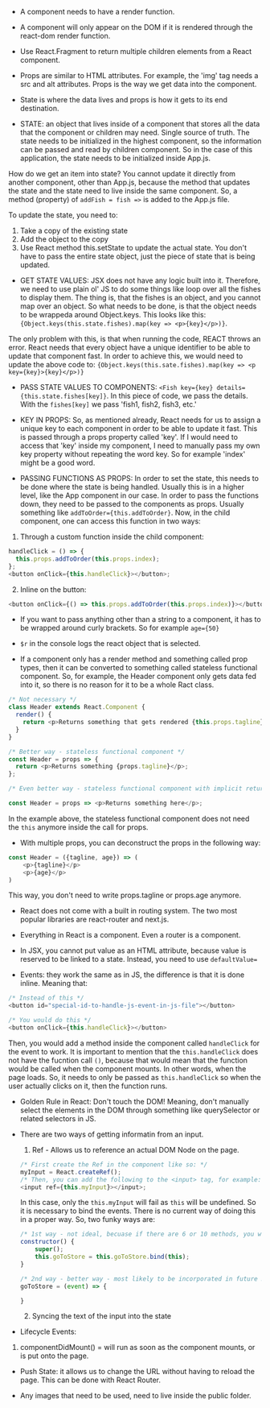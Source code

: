 - A component needs to have a render function.

- A component will only appear on the DOM if it is rendered through the react-dom render function.

- Use React.Fragment to return multiple children elements from a React component.

- Props are similar to HTML attributes. For example, the 'img' tag needs a src and alt attributes.
  Props is the way we get data into the component.

- State is where the data lives and props is how it gets to its end destination.

- STATE: an object that lives inside of a component that stores all the data that the component or children may need. Single source of truth. The state needs to be initialized in the highest component, so the information can be passed and read by children component. So in the case of this application, the state needs to be initialized inside App.js.

How do we get an item into state? You cannot update it directly from another component, other than App.js, because the method that updates the state and the state need to live inside the same component. So, a method (property) of `addFish = fish =>` is added to the App.js file.

To update the state, you need to:

1. Take a copy of the existing state
2. Add the object to the copy
3. Use React method this.setState to update the actual state. You don't have to pass the entire state object, just the piece of state that is being updated.

- GET STATE VALUES: JSX does not have any logic built into it. Therefore, we need to use plain ol' JS to do some things like loop over all the fishes to display them. The thing is, that the fishes is an object, and you cannot map over an object. So what needs to be done, is that the object needs to be wrappeda around Object.keys. This looks like this: `{Object.keys(this.state.fishes).map(key => <p>{key}</p>)}`.

The only problem with this, is that when running the code, REACT throws an error. React needs that every object have a unique identifier to be able to update that component fast. In order to achieve this, we would need to update the above code to: `{Object.keys(this.sate.fishes).map(key => <p key={key}>{key}</p>)}`

- PASS STATE VALUES TO COMPONENTS: `<Fish key={key} details={this.state.fishes[key]}`. In this piece of code, we pass the details. With the `fishes[key]` we pass 'fish1, fish2, fish3, etc.'

- KEY IN PROPS: So, as mentioned already, React needs for us to assign a unique key to each component in order to be able to update it fast. This is passed through a props property called 'key'. If I would need to access that 'key' inside my component, I need to manually pass my own key property without repeating the word key. So for example 'index' might be a good word.

- PASSING FUNCTIONS AS PROPS: In order to set the state, this needs to be done where the state is being handled. Usually this is in a higher level, like the App component in our case. In order to pass the functions down, they need to be passed to the components as props. Usually something like `addToOrder={this.addToOrder}`. Now, in the child component, one can access this function in two ways:

1. Through a custom function inside the child component:

```javascript
handleClick = () => {
  this.props.addToOrder(this.props.index);
};
<button onClick={this.handleClick}></button>;
```

2. Inline on the button:

```javascript
<button onClick={() => this.props.addToOrder(this.props.index)}></button>
```

- If you want to pass anything other than a string to a component, it has to be wrapped around curly brackets. So for example `age={50}`

- `$r` in the console logs the react object that is selected.

- If a component only has a render method and something called prop types, then it can be converted to something called stateless functional component. So, for example, the Header component only gets data fed into it, so there is no reason for it to be a whole Ract class.

```javascript
/* Not necessary */
class Header extends React.Component {
  render() {
    return <p>Returns something that gets rendered {this.props.tagline}</p>;
  }
}

/* Better way - stateless functional component */
const Header = props => {
  return <p>Returns something {props.tagline}</p>;
};

/* Even better way - stateless functional component with implicit return */

const Header = props => <p>Returns something here</p>;
```

In the example above, the stateless functional component does not need the `this` anymore inside the call for props.

- With multiple props, you can deconstruct the props in the following way:

```javascript
const Header = ({tagline, age}) => (
    <p>{tagline}</p>
    <p>{age}</p>
)
```

This way, you don't need to write props.tagline or props.age anymore.

- React does not come with a built in routing system. The two most popular libraries are react-router and next.js.

- Everything in React is a component. Even a router is a component.

- In JSX, you cannot put value as an HTML attribute, because value is reserved to be linked to a state. Instead, you need to use `defaultValue=`

- Events: they work the same as in JS, the difference is that it is done inline. Meaning that:

```javascript
/* Instead of this */
<button id="special-id-to-handle-js-event-in-js-file"></button>

/* You would do this */
<button onClick={this.handleClick}></button>
```

Then, you would add a method inside the component called `handleClick` for the event to work. It is important to mention that the `this.handleClick` does not have the fucntion call `()`, because that would mean that the function would be called when the component mounts. In other words, when the page loads. So, it needs to only be passed as `this.handleClick` so when the user actually clicks on it, then the function runs.

- Golden Rule in React: Don't touch the DOM! Meaning, don't manually select the elements in the DOM through something like querySelector or related selectors in JS.

- There are two ways of getting informatin from an input.

  1. Ref - Allows us to reference an actual DOM Node on the page.

  ```javascript
  /* First create the Ref in the component like so: */
  myInput = React.createRef();
  /* Then, you can add the following to the <input> tag, for example: */
  <input ref={this.myInput}></input>;
  ```

  In this case, only the `this.myInput` will fail as `this` will be undefined. So it is necessary to bind the events. There is no current way of doing this in a proper way. So, two funky ways are:

  ```javascript
  /* 1st way - not ideal, becuase if there are 6 or 10 methods, you would need a line for each of those events inside the constructor.*/
  constructor() {
      super();
      this.goToStore = this.goToStore.bind(this);
  }

  /* 2nd way - better way - most likely to be incorporated in future React versions. Instead of creating a method inside a component, we set a property. */
  goToStore = (event) => {

  }
  ```

  2. Syncing the text of the input into the state

* Lifecycle Events:

1. componentDidMount() = will run as soon as the component mounts, or is put onto the page.

- Push State: it allows us to change the URL without having to reload the page. This can be done with React Router.

- Any images that need to be used, need to live inside the public folder.
